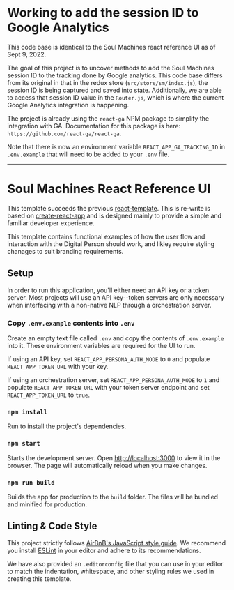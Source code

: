 # Working to add the session ID to Google Analytics

This code base is identical to the Soul Machines react reference UI as of Sept 9, 2022. 

The goal of this project is to uncover methods to add the Soul Machines session ID to the tracking done by Google analytics. This code base differs from its original in that in the redux store (`src/store/sm/index.js`), the session ID is being captured and saved into state. Additionally, we are able to access that session ID value in the `Router.js`, which is where the current Google Analytics integration is happening. 

The project is already using the `react-ga` NPM package to simplify the integration with GA. Documentation for this package is here: `https://github.com/react-ga/react-ga`.

Note that there is now an environment variable `REACT_APP_GA_TRACKING_ID` in `.env.example` that will need to be added to your `.env` file.

---

# Soul Machines React Reference UI

This template succeeds the previous [react-template](https://github.com/soulmachines/react-template). This is re-write is based on [create-react-app](https://github.com/facebook/create-react-app) and is designed mainly to provide a simple and familiar developer experience.

This template contains functional examples of how the user flow and interaction with the Digital Person should work, and likley require styling chanages to suit branding requirements.

## Setup

In order to run this application, you'll either need an API key or a token server. Most projects will use an API key--token servers are only necessary when interfacing with a non-native NLP through a orchestration server.

### Copy `.env.example` contents into `.env`
Create an empty text file called `.env` and copy the contents of `.env.example` into it. These environment variables are required for the UI to run.

If using an API key, set `REACT_APP_PERSONA_AUTH_MODE` to `0` and populate `REACT_APP_TOKEN_URL` with your key.

If using an orchestration server, set `REACT_APP_PERSONA_AUTH_MODE` to `1` and populate `REACT_APP_TOKEN_URL` with your token server endpoint and set `REACT_APP_TOKEN_URL` to `true`.

### `npm install`
Run to install the project's dependencies.

### `npm start`
Starts the development server. Open [http://localhost:3000](http://localhost:3000) to view it in the browser. The page will automatically reload when you make changes.

### `npm run build`
Builds the app for production to the `build` folder. The files will be bundled and minified for production.

## Linting & Code Style

This project strictly follows [AirBnB's JavaScript style guide](https://github.com/airbnb/javascript). We recommend you install [ESLint](https://eslint.org/) in your editor and adhere to its recommendations.

We have also provided an `.editorconfig` file that you can use in your editor to match the indentation, whitespace, and other styling rules we used in creating this template.
